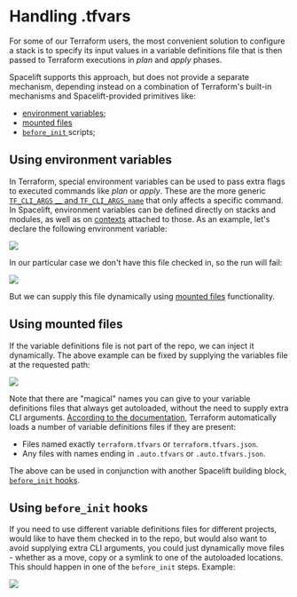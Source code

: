 # Handling .tfvars

For some of our Terraform users, the most convenient solution to configure a stack is to specify its input values in a variable definitions file that is then passed to Terraform executions in _plan_ and _apply_ phases.

Spacelift supports this approach, but does not provide a separate mechanism, depending instead on a combination of Terraform's built-in mechanisms and Spacelift-provided primitives like:

* [environment variables](../../concepts/configuration/environment.md#environment-variables);
* [mounted files](../../concepts/configuration/environment.md#mounted-files)
* [`before_init` ](../../concepts/configuration/runtime-configuration/#before_init-scripts)scripts;

## Using environment variables

In Terraform, special environment variables can be used to pass extra flags to executed commands like _plan_ or _apply_. These are the more generic [`TF_CLI_ARGS` __ and `TF_CLI_ARGS_name`](https://www.terraform.io/docs/cli/config/environment-variables.html#tf_cli_args-and-tf_cli_args_name) that only affects a specific command. In Spacelift, environment variables can be defined directly on stacks and modules, as well as on [contexts](../../concepts/configuration/context.md) attached to those. As an example, let's declare the following environment variable:

![](../../assets/screenshots/Environment_·_cube2222-testing-spacelift.png)

In our particular case we don't have this file checked in, so the run will fail:

![](../../assets/screenshots/Update_main_tf_·_cube2222-testing-spacelift.png)

But we can supply this file dynamically using [mounted files](../../concepts/configuration/environment.md#mounted-files) functionality.

## Using mounted files

If the variable definitions file is not part of the repo, we can inject it dynamically. The above example can be fixed by supplying the variables file at the requested path:

![](<../../assets/screenshots/Environment_·_cube2222-testing-spacelift (1).png>)

Note that there are "magical" names you can give to your variable definitions files that always get autoloaded, without the need to supply extra CLI arguments. [According to the documentation](https://www.terraform.io/docs/language/values/variables.html#variable-definitions-tfvars-files), Terraform automatically loads a number of variable definitions files if they are present:

* Files named exactly `terraform.tfvars` or `terraform.tfvars.json`.
* Any files with names ending in `.auto.tfvars` or `.auto.tfvars.json`.

The above can be used in conjunction with another Spacelift building block, [`before_init` hooks](../../concepts/configuration/runtime-configuration/#before_init-scripts).

## Using `before_init` hooks

If you need to use different variable definitions files for different projects, would like to have them checked in to the repo, but would also want to avoid supplying extra CLI arguments, you could just dynamically move files - whether as a move, copy or a symlink to one of the autoloaded locations. This should happen in one of the `before_init` steps. Example:

![](../../assets/screenshots/Edit_stack_·_cube2222-testing-spacelift.png)
